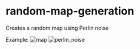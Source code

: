 # random-map-generation
Creates a random map using Perlin noise


Example: ![map](https://user-images.githubusercontent.com/83555939/118175885-4bcd3b00-b3f6-11eb-9e3f-11798e3b84bb.PNG)
![perlin_noise](https://user-images.githubusercontent.com/83555939/118175893-4f60c200-b3f6-11eb-8d56-fbd273cc052f.PNG)
